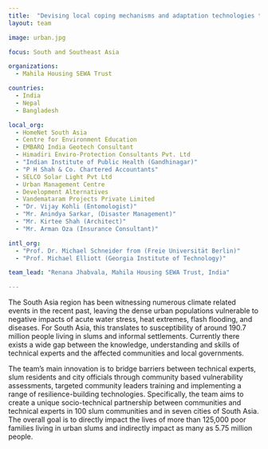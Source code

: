 ```yaml
---
title:  "Devising local coping mechanisms and adaptation technologies to build climate-resilience capacities of urban poor in South Asia"
layout: team

image: urban.jpg

focus: South and Southeast Asia

organizations:
  - Mahila Housing SEWA Trust

countries: 
  - India
  - Nepal
  - Bangladesh

local_org: 
  - HomeNet South Asia
  - Centre for Environment Education
  - EMBARQ India Geotech Consultant
  - Himadiri Enviro-Protection Consultants Pvt. Ltd
  - "Indian Institute of Public Health (Gandhinagar)"
  - "P H Shah & Co. Chartered Accountants"
  - SELCO Solar Light Pvt Ltd
  - Urban Management Centre
  - Development Alternatives
  - Vandemataram Projects Private Limited
  - "Dr. Vijay Kohli (Entomologist)"
  - "Mr. Anindya Sarkar, (Disaster Management)"
  - "Mr. Kirtee Shah (Architect)"
  - "Mr. Arman Oza (Insurance Consultant)"

intl_org:
  - "Prof. Dr. Michael Schneider from (Freie Universität Berlin)"
  - "Prof. Michael Elliott (Georgia Institute of Technology)"

team_lead: "Renana Jhabvala, Mahila Housing SEWA Trust, India"

---
```


The South Asia region has been witnessing numerous climate related events in the recent past, leaving the dense urban populations vulnerable to negative impacts of acute water stress, heat extremes, flash flooding, and diseases. For South Asia, this translates to susceptibility of around 190.7 million people living in slums and informal settlements. Currently there exists a wide gap between the knowledge, understanding and skills of technical experts and the affected communities and local governments. 

The team’s main innovation is to bridge barriers between technical experts, slum residents and city officials through community based vulnerability assessments, targeted community leaders training and implementing a range of resilience-building technologies. Specifically, the team aims to create a unique socio-technical partnership between communities and technical experts in 100 slum communities and in seven cities of South Asia. The overall goal is to directly impact the lives of more than 125,000 poor families living in urban slums and indirectly impact as many as 5.75 million people. 
